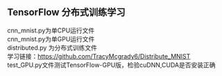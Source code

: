 ## TensorFlow 分布式训练学习
cnn_mnist.py为单CPU运行文件<br>
cnn_mnist.py为单GPU运行文件<br>
distributed.py 为分布式训练文件<br>
学习链接：https://github.com/TracyMcgrady6/Distribute_MNIST<br>
test_GPU.py文件测试TensorFlow-GPU版，检验cuDNN,CUDA是否安装正确<br>
